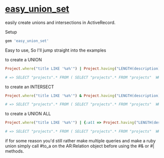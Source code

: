[easy_union_set](https://rubygems.org/gems/easy_union_set)
==============

easily create unions and intersections in ActiveRecord.

Setup

```ruby
gem 'easy_union_set'
```

Easy to use, So I'll jump straight into the examples

to create a UNION
```ruby
Project.where("title LIKE '%a%'") | Project.having("LENGTH(description) > 10").group(:id)

# => SELECT "projects".* FROM ( SELECT "projects".* FROM "projects"  WHERE (title LIKE '%a%') UNION SELECT "projects".* FROM "projects"  GROUP BY id HAVING LENGTH(description) > 10 ) "projects"
```

to create an INTERSECT
```ruby
Project.where("title LIKE '%a%'") & Project.having("LENGTH(description) > 10").group(:id)

# => SELECT "projects".* FROM ( SELECT "projects".* FROM "projects"  WHERE (title LIKE '%a%') INTERSECT SELECT "projects".* FROM "projects"  GROUP BY id HAVING LENGTH(description) > 10 ) "projects"
```

to create a UNION ALL
```ruby
Project.where("title LIKE '%a%'") | {:all => Project.having("LENGTH(description) > 10").group(:id)}

# => SELECT "projects".* FROM ( SELECT "projects".* FROM "projects"  WHERE (title LIKE '%a%') UNION ALL SELECT "projects".* FROM "projects"  GROUP BY id HAVING LENGTH(description) > 10 ) "projects"
```

if for some reason you'd still rather make multiple queries and make a ruby union simply call #to_a on the AR:Relation object before using the #& or #| methods.